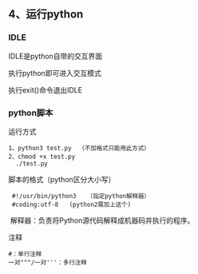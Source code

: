 ## 4、运行python

### IDLE

IDLE是python自带的交互界面

执行python即可进入交互模式

执行exit()命令退出IDLE

### python脚本

运行方式

```
1、python3 test.py  （不加格式只能用此方式）
2、chmod +x test.py
  ./test.py
```

脚本的格式（python区分大小写）

```
 #!/usr/bin/python3   （指定python解释器）
 #coding:utf-8   (python2需加上这个)
```

​			解释器：负责将Python源代码解释成机器码并执行的程序。

注释

```
#：单行注释
一对"""/一对'''：多行注释
```

